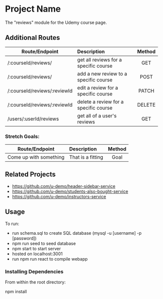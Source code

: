 # Project Name

The "reviews" module for the Udemy course page.


## Additional Routes

| Route/Endpoint                    | Description                            | Method  |
| --------------------------------- |:---------------------------------------| :------:|
| /:courseId/reviews/               | get all reviews for a specific course  | GET     |
| /:courseId/reviews/               | add a new review to a specific course  | POST    |
| /:courseId/reviews/:reviewId      | edit a review for a specific course    | PATCH   |
| /:courseId/reviews/:reviewId      | delete a review for a specific course  | DELETE  |
| /users/:userId/reviews            | get all of a user's reviews            | GET     |

### Stretch Goals:

| Route/Endpoint                | Description               | Method  |
| ----------------------------- |:--------------------------| :------:|
| Come up with something        | That is a fitting         | Goal    |

## Related Projects

  - https://github.com/u-demo/header-sidebar-service
  - https://github.com/u-demo/students-also-bought-service
  - https://github.com/u-demo/instructors-service

## Usage
To run:
- run schema.sql to create SQL database (mysql -u [username] -p [password])
- npm run seed to seed database
- npm start to start server
- hosted on localhost:3001
- run npm run react to compile webapp 

### Installing Dependencies

From within the root directory:

npm install


